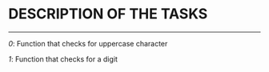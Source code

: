 # DESCRIPTION OF THE TASKS
*****************************************************************************************************
*0*: Function that checks for uppercase character

*1*: Function that checks for a digit
